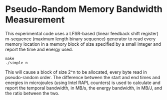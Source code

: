 Pseudo-Random Memory Bandwidth Measurement
==========================================

This experimental code uses a LFSR-based (linear feedback shift
register) m-sequence (maximum length binary sequence) generator to
read every memory location in a memory block of size specified by a
small integer and report the time and energy used.

    make
    ./simple n

This will cause a block of size 2^n to be allocated, every byte read
in pseudo-random order. The difference between the start and end times
and energies in microjoules (using Intel RAPL counters) is used to
calculate and report the temporal bandwidth, in MB/s, the energy
bandwidth, in MB/J, and the ratio between the two.
